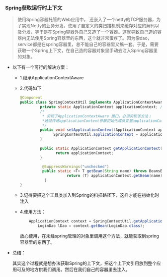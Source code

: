 ### Spring获取运行时上下文

> 使用Spring容器托管的Web应用中， 还嵌入了一个netty的TCP服务器，为了实现Netty的业务分发，使用了自定义的类扫描机制来缓存对应的解码以及分发，等于是在Spring容器外自己又造了一个容器。这就导致自己造的容器内无法使用Spring容器里的东西，这个就非常蛋疼了。因为像dao，service都是在spring容器里，总不能自己的容器里又搞一套。于是，需要获取一个Spring上下文，在自己造的容器对象里手动去注入Spring容器里的对象。

- 以下有一个可行的解决方案：

  - 1.继承ApplicationContextAware

  - 2.代码如下

    ```java
    @Component
    public class SpringContextUtil implements ApplicationContextAware {
             private static ApplicationContext applicationContext; // Spring应用上下文环境
             /*
              * 实现了ApplicationContextAware 接口，必须实现该方法；
              *通过传递applicationContext参数初始化成员变量applicationContext
              */
             public void setApplicationContext(ApplicationContext applicationContext) throws BeansException {
                   SpringContextUtil.applicationContext = applicationContext;
             }
     
             public static ApplicationContext getApplicationContext() {
                    return applicationContext;
             }

              @SuppressWarnings("unchecked")
              public static <T> T getBean(String name) throws BeansException {
                         return (T) applicationContext.getBean(name);
               }
    }

    ```

  - 3.记得要把这个工具类加入到Spring的扫描路径下，这样才能在初始化时注入

  - 4.使用方法：

    ```java
    	ApplicationContext context = SpringContextUtil.getApplicationContext();
    		LoginDao lDao = context.getBean(LoginDao.class);
    ```

    放心使用，在未经spring管理的对象里调用这个方法，就能获取到spring容器里的东西了。



- 总结：

  其实这个过程就是想办法获取Spring的上下文，把这个上下文引用放到整个应用可及的地方供我们调用。然后在我们自己的容器里去注入。

  ​
